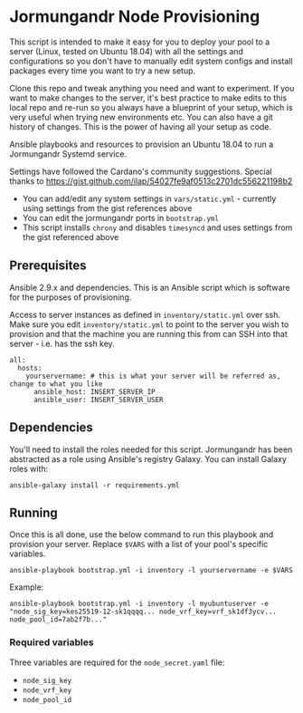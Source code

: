 # Jormungandr Node Provisioning

This script is intended to make it easy for you to deploy your pool to a server (Linux, tested on Ubuntu 18.04) with all the settings and configurations so you don't have to manually edit system configs and install packages every time you want to try a new setup.

Clone this repo and tweak anything you need and want to experiment. If you want to make changes to the server, it's best practice to make edits to this local repo and re-run so you always have a blueprint of your setup, which is very useful when trying new environments etc. You can also have a git history of changes. This is the power of having all your setup as code.

Ansible playbooks and resources to provision an Ubuntu 18.04 to run a
Jormungandr Systemd service.

Settings have followed the Cardano's community suggestions.
Special thanks to https://gist.github.com/ilap/54027fe9af0513c2701dc556221198b2

* You can add/edit any system settings in `vars/static.yml` - currently using settings from the gist references above
* You can edit the jormungandr ports in `bootstrap.yml`
* This script installs `chrony` and disables `timesyncd` and uses settings from the gist referenced above

## Prerequisites

Ansible 2.9.x and dependencies. This is an Ansible script which is software for the purposes of provisioning.

Access to server instances as defined in `inventory/static.yml` over ssh.
Make sure you edit `inventory/static.yml` to point to the server you wish to provision and that the machine you are running this from can SSH into that server - i.e. has the ssh key.

```
all:
  hosts:
    yourservername: # this is what your server will be referred as, change to what you like
      ansible_host: INSERT_SERVER_IP
      ansible_user: INSERT_SERVER_USER
```

## Dependencies

You'll need to install the roles needed for this script. Jormungandr has been abstracted as a role using Ansible's registry Galaxy.
You can install Galaxy roles with:

`ansible-galaxy install -r requirements.yml`

## Running

Once this is all done, use the below command to run this playbook and provision your server. Replace `$VARS` with a list of your pool's specific variables.

`ansible-playbook bootstrap.yml -i inventory -l yourservername -e $VARS`

Example:

```ansible-playbook bootstrap.yml -i inventory -l myubuntuserver -e "node_sig_key=kes25519-12-sk1qqqq... node_vrf_key=vrf_sk1df3ycv... node_pool_id=7ab2f7b..."```

### Required variables

Three variables are required for the `node_secret.yaml` file:

- `node_sig_key`
- `node_vrf_key`
- `node_pool_id`

